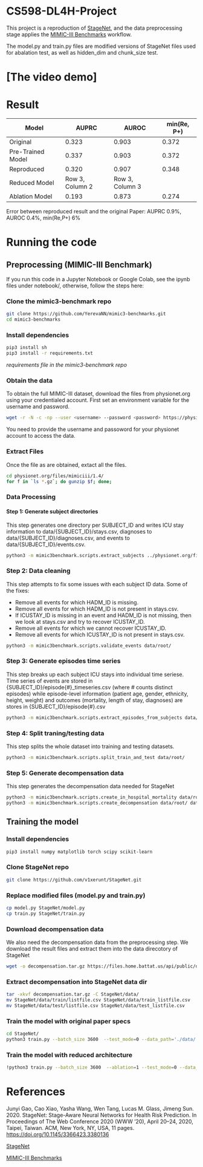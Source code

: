 # CS598-DL4H-Project

This project is a reproduction of [StageNet](https://github.com/v1xerunt/StageNet), and the data preprocessing stage applies the [MIMIC-III Benchmarks](https://github.com/YerevaNN/mimic3-benchmarks/) workflow.

The model.py and train.py files are modified versions of StageNet files used for abalation test, as well as hidden_dim and chunk_size test.

# [The video demo]

# Result

| Model | AUPRC | AUROC | min(Re, P+)
|------------------|------------------|------------------|------------------|
| Original | 0.323  | 0.903  | 0.372 |
| Pre-Trained Model  | 0.337  | 0.903  | 0.372 |
| Reproduced  | 0.320  | 0.907  | 0.348 |
| Reduced Model  | Row 3, Column 2  | Row 3, Column 3  |
|Ablation Model | 0.193  | 0.873  | 0.274 |

Error between reproduced result and the original Paper: AUPRC 0.9%, AUROC 0.4%, min(Re,P+) 6%

# Running the code
## Preprocessing (MIMIC-III Benchmark)
If you run this code in a Jupyter Notebook or Google Colab, see the ipynb files under notebook/, otherwise, follow the steps here:

### Clone the mimic3-benchmark repo

```bash
git clone https://github.com/YerevaNN/mimic3-benchmarks.git
cd mimic3-benchmarks
```

### Install dependencies
```bash
pip3 install sh
pip3 install -r requirements.txt
```
_requirements file in the mimic3-benchmark repo_

### Obtain the data
To obtain the full MIMIC-III dataset, download the files from physionet.org using your credentialed account. First set an environment variable for the username and password.


```bash
wget -r -N -c -np --user <username> --password <password> https://physionet.org/files/mimiciii/1.4/
```

You need to provide the username and passoword for your physionet account to access the data.

### Extract Files
Once the file as are obtained, extact all the files.


```bash
cd physionet.org/files/mimiciii/1.4/
for f in `ls *.gz`; do gunzip $f; done;
```

### Data Processing

#### Step 1: Generate subject directories
This step generates one directory per SUBJECT_ID and writes ICU stay information to data/{SUBJECT_ID}/stays.csv, diagnoses to data/{SUBJECT_ID}/diagnoses.csv, and events to data/{SUBJECT_ID}/events.csv.


```bash
python3 -m mimic3benchmark.scripts.extract_subjects ../physionet.org/files/mimiciii/1.4/ data/root/
```

### Step 2: Data cleaning
This step attempts to fix some issues with each subject ID data. Some of the fixes:
- Remove all events for which HADM_ID is missing.
- Remove all events for which HADM_ID is not present in stays.csv.
- If ICUSTAY_ID is missing in an event and HADM_ID is not missing, then we look at stays.csv and try to recover ICUSTAY_ID.
- Remove all events for which we cannot recover ICUSTAY_ID.
- Remove all events for which ICUSTAY_ID is not present in stays.csv.


```bash
python3 -m mimic3benchmark.scripts.validate_events data/root/
```

### Step 3: Generate episodes time series
This step breaks up each subject ICU stays into individual time seriese. Time series of events are stored in {SUBJECT_ID}/episode{#}_timeseries.csv (where # counts distinct episodes) while episode-level information (patient age, gender, ethnicity, height, weight) and outcomes (mortality, length of stay, diagnoses) are stores in {SUBJECT_ID}/episode{#}.csv


```bash
python3 -m mimic3benchmark.scripts.extract_episodes_from_subjects data/root/
```

### Step 4: Split traning/testing data
This step splits the whole dataset into training and testing datasets.


```bash
python3 -m mimic3benchmark.scripts.split_train_and_test data/root/
```

### Step 5: Generate decompensation data
This step generates the decompensation data needed for StageNet


```bash
python3 -m mimic3benchmark.scripts.create_in_hospital_mortality data/root/ data/in-hospital-mortality/
python3 -m mimic3benchmark.scripts.create_decompensation data/root/ data/decompensation/
```

## Training the model
### Install dependencies


```bash
pip3 install numpy matplotlib torch scipy scikit-learn
```

### Clone StageNet repo

```bash
git clone https://github.com/v1xerunt/StageNet.git
```

### Replace modified files (model.py and train.py)

```bash
cp model.py StageNet/model.py
cp train.py StageNet/train.py
```

### Download decompensation data

We also need the decompensation data from the preprocessing step. We download the result files and extract them into the data direcotory of StageNet


```bash
wget -o decompensation.tar.gz https://files.home.battat.us/api/public/dl/I0mJUD39
```

### Extract decompensation into StageNet data dir

```bash
tar -xkvf decompensation.tar.gz -C StageNet/data/
mv StageNet/data/train/listfile.csv StageNet/data/train_listfile.csv
mv StageNet/data/test/listfile.csv StageNet/data/test_listfile.csv
```

### Train the model with original paper specs

```bash
cd StageNet/
python3 train.py --batch_size 3600  --test_mode=0 --data_path='./data/' --file_name='original_model'
```

### Train the model with reduced architecture 
```bash
!python3 train.py --batch_size 3600  --ablation=1 --test_mode=0 --data_path='./data/' --file_name='test_model'
```

# References
Junyi Gao, Cao Xiao, Yasha Wang, Wen Tang, Lucas M. Glass, Jimeng Sun. 2020. 
StageNet: Stage-Aware Neural Networks for Health Risk Prediction. 
In Proceedings of The Web Conference 2020 (WWW ’20), April 20–24, 2020, Taipei, Taiwan. ACM, New York, NY, USA, 11 pages. 
https://doi.org/10.1145/3366423.3380136

[StageNet](https://github.com/v1xerunt/StageNet)

[MIMIC-III Benchmarks](https://github.com/YerevaNN/mimic3-benchmarks/)
